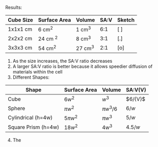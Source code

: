 Results:

| Cube Size | Surface Area | Volume    | SA:V | Sketch |
| --------- | ------------ | --------- | ---- | ------ |
| 1x1x1 cm  | 6 cm$^2$     | 1 cm$^3$  | 6:1  | \[ \]  |
| 2x2x2 cm  | 24 cm $^2$   | 8 cm$^3$  | 3:1  | \[.\]  |
| 3x3x3 cm  | 54 cm$^2$    | 27 cm$^3$ | 2:1  | \[o\]  |

1. As the size increases, the SA:V ratio decreases
2. A larger SA:V ratio is better because it allows speedier diffusion of materials within the cell
3. Different Shapes:

| Shape               | Surface Area | Volume      | SA:V(V)     |
| ------------------- | ------------ | ----------- | ----------- |
| Cube                | $6w^2$       | $w^3$       | $6/\{V}$ |
| Sphere              | $\pi w^2$    | $\pi w^3/6$ | $6/w$       |
| Cylindrical (h=4w)  | $5\pi w^2$   | $\pi w^3$   | $5/w$       |
| Square Prism (h=4w) | $18w^2$      | $4w^3$      | $4.5/w$     |

4. The 